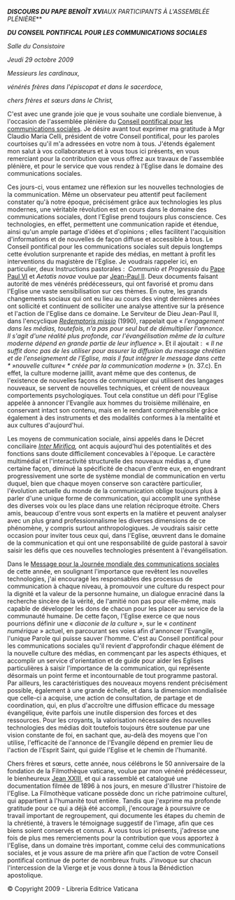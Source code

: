 ***DISCOURS DU PAPE BENOÎT XVI****AUX PARTICIPANTS À L'ASSEMBLÉE PLÉNIÈRE***

***DU CONSEIL PONTIFICAL POUR LES COMMUNICATIONS SOCIALES***

*Salle du Consistoire*

*Jeudi 29 octobre 2009*

*Messieurs les cardinaux,*

*vénérés frères dans l'épiscopat et dans le sacerdoce,*

*chers frères et sœurs dans le Christ,*

C'est avec une grande joie que je vous souhaite une cordiale bienvenue, à l'occasion de l'assemblée plénière du [Conseil pontifical pour les communications sociales](http://www.pccs.va/). Je désire avant tout exprimer ma gratitude à Mgr Claudio Maria Celli, président de votre Conseil pontifical, pour les paroles courtoises qu'il m'a adressées en votre nom à tous. J'étends également mon salut à vos collaborateurs et à vous tous ici présents, en vous remerciant pour la contribution que vous offrez aux travaux de l'assemblée plénière, et pour le service que vous rendez à l'Eglise dans le domaine des communications sociales.

Ces jours-ci, vous entamez une réflexion sur les nouvelles technologies de la communication. Même un observateur peu attentif peut facilement constater qu'à notre époque, précisément grâce aux technologies les plus modernes, une véritable révolution est en cours dans le domaine des communications sociales, dont l'Eglise prend toujours plus conscience. Ces technologies, en effet, permettent une communication rapide et étendue, ainsi qu'un ample partage d'idées et d'opinions ; elles facilitent l'acquisition d'informations et de nouvelles de façon diffuse et accessible à tous. Le Conseil pontifical pour les communications sociales suit depuis longtemps cette évolution surprenante et rapide des médias, en mettant à profit les interventions du magistère de l'Eglise. Je voudrais rappeler ici, en particulier, deux Instructions pastorales :  *Communio et Progressio* du [Pape Paul VI](/content/paul-vi/fr.html) et *Aetatis novae* voulue par [Jean-Paul II](/content/john-paul-ii/fr.html). Deux documents faisant autorité de mes vénérés prédécesseurs, qui ont favorisé et promu dans l'Eglise une vaste sensibilisation sur ces thèmes. En outre, les grands changements sociaux qui ont eu lieu au cours des vingt dernières années ont sollicité et continuent de solliciter une analyse attentive sur la présence et l'action de l'Eglise dans ce domaine. Le Serviteur de Dieu Jean-Paul II, dans l'encyclique *[Redemptoris missio](http://www.vatican.va/edocs/FRA0205/_INDEX.HTM)* (1990), rappelait que « *l'engagement dans les médias, toutefois, n'a pas pour seul but de démultiplier l'annonce. Il s'agit d'une réalité plus profonde, car l'évangélisation même de la culture moderne dépend en grande partie de leur influence* ». Et il ajoutait :  « *Il ne suffit donc pas de les utiliser pour assurer la diffusion du message chrétien et de l'enseignement de l'Eglise, mais il faut intégrer le message dans cette * »nouvelle culture« * créée par la communication moderne* » (n. 37.c). En effet, la culture moderne jaillit, avant même que des contenus, de l'existence de nouvelles façons de communiquer qui utilisent des langages nouveaux, se servent de nouvelles techniques, et créent de nouveaux comportements psychologiques. Tout cela constitue un défi pour l'Eglise appelée à annoncer l'Evangile aux hommes du troisième millénaire, en conservant intact son contenu, mais en le rendant compréhensible grâce également à des instruments et des modalités conformes à la mentalité et aux cultures d'aujourd'hui.

Les moyens de communication sociale, ainsi appelés dans le Décret conciliaire *[Inter Mirifica](http://www.vatican.va/archive/hist_councils/ii_vatican_council/documents/vat-ii_decree_19631204_inter-mirifica_fr.html),* ont acquis aujourd'hui des potentialités et des fonctions sans doute difficilement concevables à l'époque. Le caractère multimédial et l'interactivité structurelle des nouveaux médias a, d'une certaine façon, diminué la spécificité de chacun d'entre eux, en engendrant progressivement une sorte de système mondial de communication en vertu duquel, bien que chaque moyen conserve son caractère particulier, l'évolution actuelle du monde de la communication oblige toujours plus à parler d'une unique forme de communication, qui accomplit une synthèse des diverses voix ou les place dans une relation réciproque étroite. Chers amis, beaucoup d'entre vous sont experts en la matière et peuvent analyser avec un plus grand professionnalisme les diverses dimensions de ce phénomène, y compris surtout anthropologiques. Je voudrais saisir cette occasion pour inviter tous ceux qui, dans l'Eglise, œuvrent dans le domaine de la communication et qui ont une responsabilité de guide pastoral à savoir saisir les défis que ces nouvelles technologies présentent à l'évangélisation.

Dans le [Message pour la Journée mondiale des communications sociales](/content/benedict-xvi/fr/messages/communications/documents/hf_ben-xvi_mes_20090124_43rd-world-communications-day.html) de cette année, en soulignant l'importance que revêtent les nouvelles technologies, j'ai encouragé les responsables des processus de communication à chaque niveau, à promouvoir une culture du respect pour la dignité et la valeur de la personne humaine, un dialogue enraciné dans la recherche sincère de la vérité, de l'amitié non pas pour elle-même, mais capable de développer les dons de chacun pour les placer au service de la communauté humaine. De cette façon, l'Eglise exerce ce que nous pourrions définir une « *diaconie de la culture* », sur le « *continent numérique* » actuel, en parcourant ses voies afin d'annoncer l'Evangile, l'unique Parole qui puisse sauver l'homme. C'est au Conseil pontifical pour les communications sociales qu'il revient d'approfondir chaque élément de la nouvelle culture des médias, en commençant par les aspects éthiques, et accomplir un service d'orientation et de guide pour aider les Eglises particulières à saisir l'importance de la communication, qui représente désormais un point ferme et incontournable de tout programme pastoral. Par ailleurs, les caractéristiques des nouveaux moyens rendent précisément possible, également à une grande échelle, et dans la dimension mondialisée que celle-ci a acquise, une action de consultation, de partage et de coordination, qui, en plus d'accroître une diffusion efficace du message évangélique, évite parfois une inutile dispersion des forces et des ressources. Pour les croyants, la valorisation nécessaire des nouvelles technologies des médias doit toutefois toujours être soutenue par une vision constante de foi, en sachant que, au-delà des moyens que l'on utilise, l'efficacité de l'annonce de l'Evangile dépend en premier lieu de l'action de l'Esprit Saint, qui guide l'Eglise et le chemin de l'humanité.

Chers frères et sœurs, cette année, nous célébrons le 50 anniversaire de la fondation de la Filmothèque vaticane, voulue par mon vénéré prédécesseur, le bienheureux [Jean XXIII](/content/john-xxiii/fr.html), et qui a rassemblé et catalogué une documentation filmée de 1896 à nos jours, en mesure d'illustrer l'histoire de l'Eglise. La Filmothèque vaticane possède donc un riche patrimoine culturel, qui appartient à l'humanité tout entière. Tandis que j'exprime ma profonde gratitude pour ce qui a déjà été accompli, j'encourage à poursuivre ce travail important de regroupement, qui documente les étapes du chemin de la chrétienté, à travers le témoignage suggestif de l'image, afin que ces biens soient conservés et connus. A vous tous ici présents, j'adresse une fois de plus mes remerciements pour la contribution que vous apportez à l'Eglise, dans un domaine très important, comme celui des communications sociales, et je vous assure de ma prière afin que l'action de votre Conseil pontifical continue de porter de nombreux fruits. J'invoque sur chacun l'intercession de la Vierge et je vous donne à tous la Bénédiction apostolique.

© Copyright 2009 - Libreria Editrice Vaticana